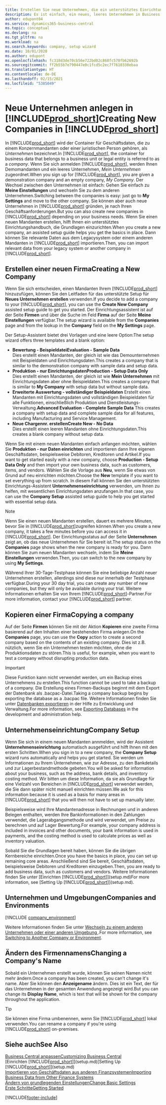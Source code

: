 ```yaml
---
title: Erstellen Sie neue Unternehmen, die ein unterstütztes Einrichtungshandbuch verwenden | Microsoft Docs
description: Es ist einfach, ein neues, leeres Unternehmen in Business Central. zu erstellen. Ein unterstütztes Einrichtungshandbuch hilft Ihnen Schritte für Schritt und Sie können Ihre vorhandenen Geschäftsdaten importieren.
author: edupont04
ms.service: dynamics365-business-central
ms.topic: conceptual
ms.devlang: na
ms.tgt_pltfrm: na
ms.workload: na
ms.search.keywords: company, setup wizard
ms.date: 10/01/2020
ms.author: edupont
ms.openlocfilehash: fc318d3de70cb56e722bd02c868fc570fb62692b
ms.sourcegitcommit: ff2b55b7e790447e0c1fcd5c2ec7f7610338ebaa
ms.translationtype: HT
ms.contentlocale: de-DE
ms.lasthandoff: 02/15/2021
ms.locfileid: "5385049"
---
```

# <a name="creating-new-companies-in-prod_short"></a><span data-ttu-id="59e82-104">Neue Unternehmen anlegen in [!INCLUDE[prod_short](includes/prod_short.md)]</span><span class="sxs-lookup"><span data-stu-id="59e82-104">Creating New Companies in [!INCLUDE[prod_short](includes/prod_short.md)]</span></span>

<span data-ttu-id="59e82-105">In [!INCLUDE[prod_short](includes/prod_short.md)] wird der Container für Geschäftsdaten, die zu einem Konzernmandanten oder einer juristischen Person gehören, als *Unternehmen* bezeichnet.</span><span class="sxs-lookup"><span data-stu-id="59e82-105">In [!INCLUDE[prod_short](includes/prod_short.md)], the container for business data that belongs to a business unit or legal entity is referred to as a *company*.</span></span> <span data-ttu-id="59e82-106">Wenn Sie sich anmelden [!INCLUDE[prod_short](includes/prod_short.md)], werden Ihnen Demomandanten und ein leeres Unternehmen, *Mein Unternehmen* zugeordnet.</span><span class="sxs-lookup"><span data-stu-id="59e82-106">When you sign up for [!INCLUDE[prod_short](includes/prod_short.md)], you are given a demonstration company and an empty company, *My Company*.</span></span> <span data-ttu-id="59e82-107">Der Wechsel zwischen den Unternehmen ist einfach: Gehen Sie einfach zu **Meine Einstellungen** und wechseln Sie zu dem anderen Unternehmen.</span><span class="sxs-lookup"><span data-stu-id="59e82-107">Switching between the companies is easy: just go to **My Settings** and move to the other company.</span></span> <span data-ttu-id="59e82-108">Sie können aber auch neue Unternehmen in [!INCLUDE[prod_short](includes/prod_short.md)] gründen, je nach Ihren Geschäftsanforderungen.</span><span class="sxs-lookup"><span data-stu-id="59e82-108">But you can also create new companies in [!INCLUDE[prod_short](includes/prod_short.md)] depending on your business needs.</span></span> <span data-ttu-id="59e82-109">Wenn Sie einen neuen Mandanten erstellen, hilft Ihnen ein unterstütztes Einrichtungshandbuch, die Grundlagen einzurichten.</span><span class="sxs-lookup"><span data-stu-id="59e82-109">When you create a new company, an assisted setup guide helps you get the basics in place.</span></span> <span data-ttu-id="59e82-110">Dann können Sie relevante Daten aus dem Legacysystem oder einem anderen Mandanten in [!INCLUDE[prod_short](includes/prod_short.md)] importieren.</span><span class="sxs-lookup"><span data-stu-id="59e82-110">Then, you can import relevant data from your legacy system or another company in [!INCLUDE[prod_short](includes/prod_short.md)].</span></span>  

## <a name="creating-a-new-company"></a><span data-ttu-id="59e82-111">Erstellen einer neuen Firma</span><span class="sxs-lookup"><span data-stu-id="59e82-111">Creating a New Company</span></span>

<span data-ttu-id="59e82-112">Wenn Sie sich entscheiden, einen Mandanten Ihrem [!INCLUDE[prod_short](includes/prod_short.md)] hinzuzufügen, können Sie den Leitfaden für das unterstützte Setup für **Neues Unternehmen erstellen** verwenden.</span><span class="sxs-lookup"><span data-stu-id="59e82-112">If you decide to add a company to your [!INCLUDE[prod_short](includes/prod_short.md)], you can use the **Create New Company** assisted setup guide to get you started.</span></span> <span data-ttu-id="59e82-113">Der Einrichtungsassistent ist auf der Seite **Firmen** und über die Suche im Feld **Firma** auf der Seite **Meine Einstellungen** verfügbar.</span><span class="sxs-lookup"><span data-stu-id="59e82-113">The setup wizard is available from the **Companies** page and from the lookup in the **Company** field on the **My Settings** page.</span></span>  

<span data-ttu-id="59e82-114">Der Setup-Assistent bietet drei Vorlagen und eine leere Option:</span><span class="sxs-lookup"><span data-stu-id="59e82-114">The setup wizard offers three templates and a blank option:</span></span>

- <span data-ttu-id="59e82-115">**Bewertung - Beispieldatei**</span><span class="sxs-lookup"><span data-stu-id="59e82-115">**Evaluation - Sample Data**</span></span>  
    <span data-ttu-id="59e82-116">Dies erstellt einen Mandanten, der gleich ist wie das Demounternehmen mit Beispieldaten und Einrichtungsdaten.</span><span class="sxs-lookup"><span data-stu-id="59e82-116">This creates a company that is similar to the demonstration company with sample data and setup data.</span></span>  
- <span data-ttu-id="59e82-117">**Produktion - nur Einrichtungsdaten**</span><span class="sxs-lookup"><span data-stu-id="59e82-117">**Production - Setup Data Only**</span></span>  
    <span data-ttu-id="59e82-118">Dies erstellt einen Mandanten, der gleich ist wie **Mein Unternehmen** mit Einrichtungsdaten aber ohne Beispieldaten.</span><span class="sxs-lookup"><span data-stu-id="59e82-118">This creates a company that is similar to **My Company** with setup data but without sample data.</span></span>
- <span data-ttu-id="59e82-119">**Erweiterte Auswertung - vollständiger Beispieldaten** Erstellt einen Mandanten mit Einrichtungsdaten und vollständigen Beispieldaten für alle Funktionen, einschließlich Produktion und Dienstleistungs-Verwaltung.</span><span class="sxs-lookup"><span data-stu-id="59e82-119">**Advanced Evaluation - Complete Sample Data** This creates a company with setup data and complete sample data for all features, including Manufacturing and Service Management.</span></span>
- <span data-ttu-id="59e82-120">**Neue Chargennr. erstellen**</span><span class="sxs-lookup"><span data-stu-id="59e82-120">**Create New - No Data**</span></span>  
    <span data-ttu-id="59e82-121">Dies erstellt einen leeren Mandanten ohne Einrichtungsdaten.</span><span class="sxs-lookup"><span data-stu-id="59e82-121">This creates a blank company without setup data.</span></span>  

<span data-ttu-id="59e82-122">Wenn Sie mit einem neuen Mandanten einfach anfangen möchten, wählen Sie **Produktion - nur Daten einrichten** und importieren dann Ihre eigenen Geschäftsdaten, beispielsweise Debitoren, Kreditoren und Artikel.</span><span class="sxs-lookup"><span data-stu-id="59e82-122">If you want to get started easily with a new company, choose **Production - Setup Data Only** and then import your own business data, such as customers, items, and vendors.</span></span> <span data-ttu-id="59e82-123">Wählen Sie die Vorlage aus **Neu**, wenn Sie etwas von Grund auf neu einrichten möchten.</span><span class="sxs-lookup"><span data-stu-id="59e82-123">Choose the **New** template if you want to set everything up from scratch.</span></span> <span data-ttu-id="59e82-124">In diesem Fall können Sie den unterstützten Einrichtungs-Assistent **Unternehmenseinrichtung** verwenden, um Ihnen zu helfen, mit wesentlichen Einrichtungsdaten anzufangen.</span><span class="sxs-lookup"><span data-stu-id="59e82-124">In that case, you can use the **Company Setup** assisted setup guide to help you get started with essential setup data.</span></span>  

> [!NOTE]  
> <span data-ttu-id="59e82-125">Wenn Sie einen neuen Mandanten erstellen, dauert es mehrere Minuten, bevor Sie in [!INCLUDE[prod_short](includes/prod_short.md)]zugreifen können.</span><span class="sxs-lookup"><span data-stu-id="59e82-125">When you create a new company, it takes a few minutes before you can access it in [!INCLUDE[prod_short](includes/prod_short.md)].</span></span> <span data-ttu-id="59e82-126">Der Einrichtungsstatus auf der Seite **Unternehmen** zeigt an, ob das neue Unternehmen für Sie bereit ist.</span><span class="sxs-lookup"><span data-stu-id="59e82-126">The setup status on the **Companies** page shows when the new company is ready for you.</span></span> <span data-ttu-id="59e82-127">Dann können Sie zum neuen Mandanten wechseln, indem Sie **Meine Einstellungen** verwenden.</span><span class="sxs-lookup"><span data-stu-id="59e82-127">Then, you can switch to the new company by using **My Settings**.</span></span>  

<span data-ttu-id="59e82-128">Während Ihrer 30-Tage-Testphase können Sie eine beliebige Anzahl neuer Unternehmen erstellen, allerdings sind diese nur innerhalb der Testphase verfügbar.</span><span class="sxs-lookup"><span data-stu-id="59e82-128">During your 30 day trial, you can create any number of new companies, but they will only be available during your trial.</span></span> <span data-ttu-id="59e82-129">Weitere Informationen erhalten Sie von Ihrem [!INCLUDE[prod_short](includes/prod_short.md)]-Partner.</span><span class="sxs-lookup"><span data-stu-id="59e82-129">For more information, contact your [!INCLUDE[prod_short](includes/prod_short.md)] partner.</span></span>  

## <a name="copying-a-company"></a><span data-ttu-id="59e82-130">Kopieren einer Firma</span><span class="sxs-lookup"><span data-stu-id="59e82-130">Copying a company</span></span>

<span data-ttu-id="59e82-131">Auf der Seite **Firmen** können Sie mit der Aktion **Kopieren** eine zweite Firma basierend auf den Inhalten einer bestehenden Firma anlegen.</span><span class="sxs-lookup"><span data-stu-id="59e82-131">On the **Companies** page, you can use the **Copy** action to create a second company based on the contents of an existing company.</span></span> <span data-ttu-id="59e82-132">Dies ist z.B. nützlich, wenn Sie ein Unternehmen testen möchten, ohne die Produktionsdaten zu stören.</span><span class="sxs-lookup"><span data-stu-id="59e82-132">This is useful, for example, when you want to test a company without disrupting production data.</span></span>

> [!Important]
> <span data-ttu-id="59e82-133">Diese Funktion kann nicht verwendet werden, um ein Backup eines Unternehmens zu erstellen.</span><span class="sxs-lookup"><span data-stu-id="59e82-133">This function cannot be used to take a backup of a company.</span></span> <span data-ttu-id="59e82-134">Die Erstellung eines Firmen-Backups beginnt mit dem Export der Datenbank als .bacpac-Datei.</span><span class="sxs-lookup"><span data-stu-id="59e82-134">Taking a company backup begins by exporting the database as a .bacpac file.</span></span> <span data-ttu-id="59e82-135">Weitere Informationen finden Sie unter [Datenbanken exportieren](/dynamics365/business-central/dev-itpro/administration/tenant-admin-center-database-export) in der Hilfe zu Entwicklung und Verwaltung.</span><span class="sxs-lookup"><span data-stu-id="59e82-135">For more information, see [Exporting Databases](/dynamics365/business-central/dev-itpro/administration/tenant-admin-center-database-export) in the development and administration help.</span></span>

## <a name="company-setup"></a><span data-ttu-id="59e82-136">Unternehmenseinrichtung</span><span class="sxs-lookup"><span data-stu-id="59e82-136">Company Setup</span></span>

<span data-ttu-id="59e82-137">Wenn Sie sich in einem neuen Mandanten annmelden, wird der Assistent **Unternehmenseinrichtung** automatisch ausgeführt und hilft Ihnen mit den ersten Schritten.</span><span class="sxs-lookup"><span data-stu-id="59e82-137">When you sign in to a new company, the **Company Setup** wizard runs automatically and helps you get started.</span></span> <span data-ttu-id="59e82-138">Sie werden um Informationen zu Ihrem Unternehmen, wie zur Adresse, zu den Bankdetails und zur Lagerbestandmethode gebeten.</span><span class="sxs-lookup"><span data-stu-id="59e82-138">You will be asked for information about your business, such as the address, bank details, and inventory costing method.</span></span> <span data-ttu-id="59e82-139">Wir bitten um diese Information, da sie als Grundlage für eine Vielzahl von Bereichen in [!INCLUDE[prod_short](includes/prod_short.md)] verwendet werden, die Sie dann später nicht manuell einrichten müssen.</span><span class="sxs-lookup"><span data-stu-id="59e82-139">We ask for this information because it is used as a basis for many areas in [!INCLUDE[prod_short](includes/prod_short.md)] that you will then not have to set up manually later.</span></span>  

<span data-ttu-id="59e82-140">Beispielsweise wird Ihre Mandantenadresse in Rechnungen und in anderen Belegen enthalten, werden Ihre Bankinformationen in den Zahlungen verwendet, die Lagerabgangsmethode und wird verwendet, um Preise zu berechnen und auf Lager Bewertung.</span><span class="sxs-lookup"><span data-stu-id="59e82-140">For example, your company address is included in invoices and other documents, your bank information is used in payments, and the costing method is used to calculate prices as well as inventory valuation.</span></span>  

<span data-ttu-id="59e82-141">Sobald Sie die Grundlagen bereit haben, können Sie die übrigen Kernbereiche einrichten.</span><span class="sxs-lookup"><span data-stu-id="59e82-141">Once you have the basics in place, you can set up remaining core areas.</span></span> <span data-ttu-id="59e82-142">Anschließend sind Sie bereit, Geschäftsdaten, beispielsweise Debitoren und Kreditoren einzugeben.</span><span class="sxs-lookup"><span data-stu-id="59e82-142">Then, you are ready to add business data, such as customers and vendors.</span></span> <span data-ttu-id="59e82-143">Weitere Informationen finden Sie unter [Einrichten [!INCLUDE[prod_short](includes/prod_short.md)]](setup.md)</span><span class="sxs-lookup"><span data-stu-id="59e82-143">For more information, see [Setting Up [!INCLUDE[prod_short](includes/prod_short.md)]](setup.md).</span></span>  

## <a name="companies-and-environments"></a><span data-ttu-id="59e82-144">Unternehmen und Umgebungen</span><span class="sxs-lookup"><span data-stu-id="59e82-144">Companies and Environments</span></span>

[!INCLUDE [company_environment](includes/company_environment.md)]

<span data-ttu-id="59e82-145">Weitere Informationen finden Sie unter [Wechseln zu einem anderen Unternehmen oder einer anderen Umgebung ](ui-organization-switch.md).</span><span class="sxs-lookup"><span data-stu-id="59e82-145">For more information, see [Switching to Another Company or Environment](ui-organization-switch.md).</span></span> 

## <a name="changing-a-companys-name"></a><span data-ttu-id="59e82-146">Ändern des Firmennamens</span><span class="sxs-lookup"><span data-stu-id="59e82-146">Changing a Company's Name</span></span>

<span data-ttu-id="59e82-147">Sobald ein Unternehmen erstellt wurde, können Sie seinen Namen nicht mehr ändern.</span><span class="sxs-lookup"><span data-stu-id="59e82-147">Once a company has been created, you can't change it's name.</span></span> <span data-ttu-id="59e82-148">Aber Sie können den **Anzeigename** ändern. Dies ist ein Text, der für das Unternehmen in der gesamten Anwendung angezeigt wird.</span><span class="sxs-lookup"><span data-stu-id="59e82-148">But you can change its **Display Name**, which is text that will be shown for the company throughout the application.</span></span>  

> [!TIP]
> <span data-ttu-id="59e82-149">Sie können eine Firma umbenennen, wenn Sie [!INCLUDE[prod_short](includes/prod_short.md)] lokal verwenden.</span><span class="sxs-lookup"><span data-stu-id="59e82-149">You can rename a company if you're using [!INCLUDE[prod_short](includes/prod_short.md)] on-premises.</span></span>

## <a name="see-also"></a><span data-ttu-id="59e82-150">Siehe auch</span><span class="sxs-lookup"><span data-stu-id="59e82-150">See Also</span></span>

[<span data-ttu-id="59e82-151">Business Central anpassen</span><span class="sxs-lookup"><span data-stu-id="59e82-151">Customizing Business Central</span></span>](ui-customizing-overview.md)  
<span data-ttu-id="59e82-152">[Einrichten [!INCLUDE[prod_short](includes/prod_short.md)]](setup.md)</span><span class="sxs-lookup"><span data-stu-id="59e82-152">[Setting Up [!INCLUDE[prod_short](includes/prod_short.md)]](setup.md)</span></span>  
[<span data-ttu-id="59e82-153">Importieren von Geschäftsdaten aus anderen Finanzsystemen</span><span class="sxs-lookup"><span data-stu-id="59e82-153">Importing Business Data from Other Finance Systems</span></span>](across-import-data-configuration-packages.md)  
[<span data-ttu-id="59e82-154">Ändern von grundlegenden Einstellungen</span><span class="sxs-lookup"><span data-stu-id="59e82-154">Change Basic Settings</span></span>](ui-change-basic-settings.md)  
[<span data-ttu-id="59e82-155">Erste Schritte</span><span class="sxs-lookup"><span data-stu-id="59e82-155">Getting Started</span></span>](product-get-started.md)  


[!INCLUDE[footer-include](includes/footer-banner.md)]
